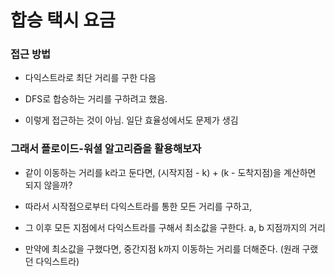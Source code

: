 # 합승 택시 요금

### 접근 방법
- 다익스트라로 최단 거리를 구한 다음

- DFS로 합승하는 거리를 구하려고 했음.

- 이렇게 접근하는 것이 아님. 일단 효율성에서도 문제가 생김

### 그래서 플로이드-워셜 알고리즘을 활용해보자
- 같이 이동하는 거리를 k라고 둔다면, (시작지점 - k) + (k - 도착지점)을 계산하면 되지 않을까?

- 따라서 시작점으로부터 다익스트라를 통한 모든 거리를 구하고,

- 그 이후 모든 지점에서 다익스트라를 구해서 최소값을 구한다. a, b 지점까지의 거리

- 만약에 최소값을 구했다면, 중간지점 k까지 이동하는 거리를 더해준다. (원래 구랬던 다익스트라)